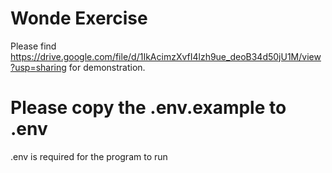 # Wonde Exercise
Please find https://drive.google.com/file/d/1IkAcimzXvfI4lzh9ue_deoB34d50jU1M/view?usp=sharing for demonstration.

# Please copy the .env.example to .env
.env is required for the program to run